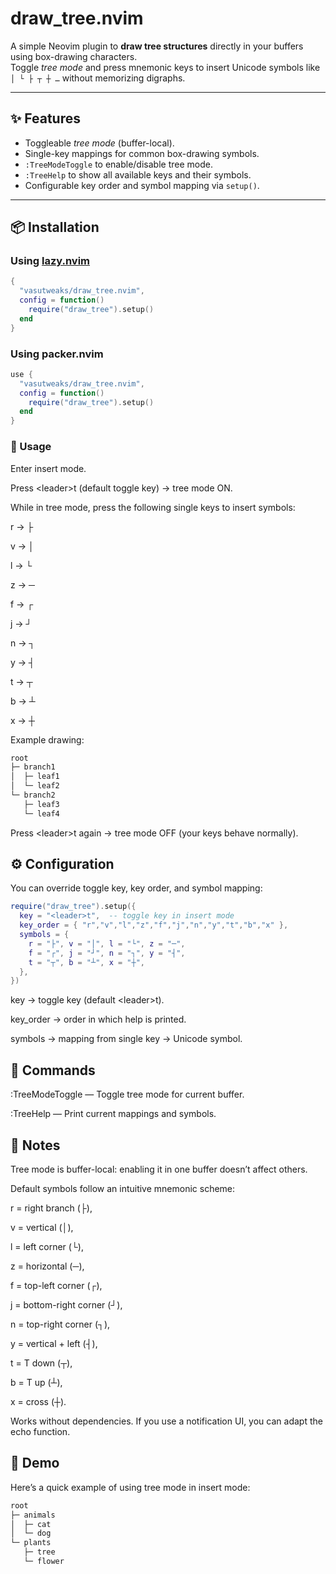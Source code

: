 # draw_tree.nvim

A simple Neovim plugin to **draw tree structures** directly in your buffers using box-drawing characters.  
Toggle *tree mode* and press mnemonic keys to insert Unicode symbols like `│ └ ├ ┬ ┼ …` without memorizing digraphs.

---

## ✨ Features

- Toggleable *tree mode* (buffer-local).
- Single-key mappings for common box-drawing symbols.
- `:TreeModeToggle` to enable/disable tree mode.
- `:TreeHelp` to show all available keys and their symbols.
- Configurable key order and symbol mapping via `setup()`.

---

## 📦 Installation

### Using [lazy.nvim](https://github.com/folke/lazy.nvim)

```lua
{
  "vasutweaks/draw_tree.nvim",
  config = function()
    require("draw_tree").setup()
  end
}
```

### Using packer.nvim

```lua
use {
  "vasutweaks/draw_tree.nvim",
  config = function()
    require("draw_tree").setup()
  end
}
```


### 🚀 Usage
Enter insert mode.

Press \<leader>t (default toggle key) → tree mode ON.

While in tree mode, press the following single keys to insert symbols:


r → ├ 

v → │ 

l → └ 

z → ─

f → ┌ 

j → ┘ 

n → ┐ 

y → ┤

t → ┬  

b → ┴  

x → ┼


Example drawing:

```bash
root
├─ branch1
│  ├─ leaf1
│  └─ leaf2
└─ branch2
   ├─ leaf3
   └─ leaf4
```

Press \<leader>t again → tree mode OFF (your keys behave normally).

## ⚙️ Configuration
You can override toggle key, key order, and symbol mapping:

```lua
require("draw_tree").setup({
  key = "<leader>t",  -- toggle key in insert mode
  key_order = { "r","v","l","z","f","j","n","y","t","b","x" },
  symbols = {
    r = "├", v = "│", l = "└", z = "─",
    f = "┌", j = "┘", n = "┐", y = "┤",
    t = "┬", b = "┴", x = "┼",
  },
})
```
key → toggle key (default \<leader>t).

key_order → order in which help is printed.

symbols → mapping from single key → Unicode symbol.

## 📖 Commands
:TreeModeToggle — Toggle tree mode for current buffer.

:TreeHelp — Print current mappings and symbols.

## 🔧 Notes
Tree mode is buffer-local: enabling it in one buffer doesn’t affect others.

Default symbols follow an intuitive mnemonic scheme:

r = right branch (├),

v = vertical (│),

l = left corner (└),

z = horizontal (─),

f = top-left corner (┌),

j = bottom-right corner (┘),

n = top-right corner (┐),

y = vertical + left (┤),

t = T down (┬),

b = T up (┴),

x = cross (┼).

Works without dependencies. If you use a notification UI, you can adapt the echo function.

## 📸 Demo
Here’s a quick example of using tree mode in insert mode:

```bash
root
├─ animals
│  ├─ cat
│  └─ dog
└─ plants
   ├─ tree
   └─ flower
```
